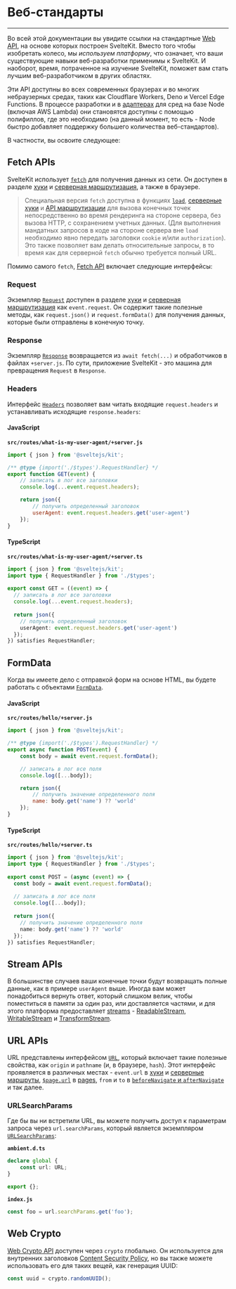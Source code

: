# Веб-стандарты
---

Во всей этой документации вы увидите ссылки на стандартные [Web API](https://developer.mozilla.org/en-US/docs/Web/API), на основе которых построен SvelteKit. Вместо того чтобы изобретать колесо, мы _используем платформу_, что означает, что ваши существующие навыки веб-разработки применимы к SvelteKit. И наоборот, время, потраченное на изучение SvelteKit, поможет вам стать лучшим веб-разработчиком в других областях.

Эти API доступны во всех современных браузерах и во многих небраузерных средах, таких как Cloudflare Workers, Deno и Vercel Edge Functions. В процессе разработки и в [адаптерах](/25-build-and-deploy/20-adapters?id=Адаптеры) для сред на базе Node (включая AWS Lambda) они становятся доступны с помощью полифиллов, где это необходимо (на данный момент, то есть - Node быстро добавляет поддержку большего количества веб-стандартов).

В частности, вы освоите следующее:

## Fetch APIs

SvelteKit использует [`fetch`](https://developer.mozilla.org/en-US/docs/Web/API/fetch) для получения данных из сети. Он доступен в разделе [хуки](/30-advanced/20-hooks) и [серверная маршрутизация](/20-core-concepts/10-routing?id=server), а также в браузере.

> Специальная версия `fetch` доступна в функциях [`load`](/20-core-concepts/20-load), [серверные хуки](/30-advanced/20-hooks?id=server-hooks) и [API маршрутизации](/20-core-concepts/10-routing?id=server) для вызова конечных точек непосредственно во время рендеринга на стороне сервера, без вызова HTTP, с сохранением учетных данных. (Для выполнения мандатных запросов в коде на стороне сервера вне `load` необходимо явно передать заголовки `cookie` и/или `authorization`). Это также позволяет вам делать относительные запросы, в то время как для серверной `fetch` обычно требуется полный URL.

Помимо самого `fetch`, [Fetch API](https://developer.mozilla.org/en-US/docs/Web/API/Fetch_API) включает следующие интерфейсы:

### Request

Экземпляр [`Request`](https://developer.mozilla.org/en-US/docs/Web/API/Request) доступен в разделе [хуки](/30-advanced/20-hooks) и [серверная маршрутизация](/20-core-concepts/10-routing?id=server) как `event.request`. Он содержит такие полезные методы, как `request.json()` и `request.formData()` для получения данных, которые были отправлены в конечную точку.

### Response

Экземпляр [`Response`](https://developer.mozilla.org/en-US/docs/Web/API/Response) возвращается из `await fetch(...)` и обработчиков в файлах `+server.js`. По сути, приложение SvelteKit - это машина для превращения `Request` в `Response`.

### Headers

Интерфейс [`Headers`](https://developer.mozilla.org/en-US/docs/Web/API/Headers) позволяет вам читать входящие `request.headers` и устанавливать исходящие `response.headers`:

<!-- tabs:start -->
#### **JavaScript**
**```src/routes/what-is-my-user-agent/+server.js```**
```js
import { json } from '@sveltejs/kit';

/** @type {import('./$types').RequestHandler} */
export function GET(event) {
	// записать в лог все заголовки
	console.log(...event.request.headers);

	return json({
		// получить определенный заголовок
		userAgent: event.request.headers.get('user-agent')
	});
}
```
#### **TypeScript**
**```src/routes/what-is-my-user-agent/+server.ts```**
```ts
import { json } from '@sveltejs/kit';
import type { RequestHandler } from './$types';
 
export const GET = ((event) => {
  // записать в лог все заголовки
  console.log(...event.request.headers);
 
  return json({
    // получить определенный заголовок
    userAgent: event.request.headers.get('user-agent')
  });
}) satisfies RequestHandler;
```
<!-- tabs:end -->

## FormData

Когда вы имеете дело с отправкой форм на основе HTML, вы будете работать с объектами [`FormData`](https://developer.mozilla.org/en-US/docs/Web/API/FormData).


<!-- tabs:start -->
#### **JavaScript**
**```src/routes/hello/+server.js```**
```js
import { json } from '@sveltejs/kit';

/** @type {import('./$types').RequestHandler} */
export async function POST(event) {
	const body = await event.request.formData();

	// записать в лог все поля
	console.log([...body]);

	return json({
		// получить значение определенного поля
		name: body.get('name') ?? 'world'
	});
}
```
#### **TypeScript**
**```src/routes/hello/+server.ts```**
```ts
import { json } from '@sveltejs/kit';
import type { RequestHandler } from './$types';
 
export const POST = (async (event) => {
  const body = await event.request.formData();
 
  // записать в лог все поля
  console.log([...body]);
 
  return json({
    // получить значение определенного поля
    name: body.get('name') ?? 'world'
  });
}) satisfies RequestHandler;
```
<!-- tabs:end -->


## Stream APIs

В большинстве случаев ваши конечные точки будут возвращать полные данные, как в примере `userAgent` выше. Иногда вам может понадобиться вернуть ответ, который слишком велик, чтобы поместиться в памяти за один раз, или доставляется частями, и для этого платформа предоставляет [streams](https://developer.mozilla.org/en-US/docs/Web/API/Streams_API) - [ReadableStream](https://developer.mozilla.org/en-US/docs/Web/API/ReadableStream), [WritableStream](https://developer.mozilla.org/en-US/docs/Web/API/WritableStream) и [TransformStream](https://developer.mozilla.org/en-US/docs/Web/API/TransformStream).

## URL APIs

URL представлены интерфейсом [`URL`](https://developer.mozilla.org/en-US/docs/Web/API/URL), который включает такие полезные свойства, как `origin` и `pathname` (и, в браузере, `hash`). Этот интерфейс проявляется в различных местах - `event.url` в [хуки](/30-advanced/20-hooks) и [серверные маршруты](/20-core-concepts/10-routing?id=server), [`$page.url`](/50-reference/30-modules?id=appstores) в [pages](/20-core-concepts/10-routing?id=page), `from` и `to` в [`beforeNavigate` и `afterNavigate`](/50-reference/30-modules?id=appnavigation) и так далее.

### URLSearchParams

Где бы вы ни встретили URL, вы можете получить доступ к параметрам запроса через `url.searchParams`, который является экземпляром [`URLSearchParams`](https://developer.mozilla.org/en-US/docs/Web/API/URLSearchParams):

**```ambient.d.ts```**
```ts
declare global {
	const url: URL;
}

export {};
```

**```index.js```**
```js
const foo = url.searchParams.get('foo');
```

## Web Crypto

[Web Crypto API](https://developer.mozilla.org/en-US/docs/Web/API/Web_Crypto_API) доступен через `crypto` глобально. Он используется для внутренних заголовков [Content Security Policy](/50-reference/10-configuration?id=csp), но вы также можете использовать его для таких вещей, как генерация UUID:

```js
const uuid = crypto.randomUUID();
```
